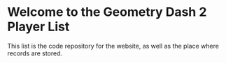# Welcome to the Geometry Dash 2 Player List

This list is the code repository for the website, as well as the place where records are stored.
